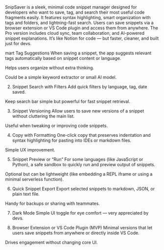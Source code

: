 SnipSaver is a sleek, minimal code snippet manager designed for developers who want to save, tag, and search their most useful code fragments easily. It features syntax highlighting, smart organization with tags and folders, and lightning-fast search. Users can save snippets via a browser extension or VS Code plugin and access them from anywhere. The Pro version includes cloud sync, team collaboration, and AI-powered snippet explanations. It’s like Notion for code — but faster, cleaner, and built just for devs.

mart Tag Suggestions
When saving a snippet, the app suggests relevant tags automatically based on snippet content or language.

Helps users organize without extra thinking.

Could be a simple keyword extractor or small AI model.

2. Snippet Search with Filters
Add quick filters by language, tag, date saved.

Keep search bar simple but powerful for fast snippet retrieval.

3. Snippet Versioning
Allow users to save new versions of a snippet without cluttering the main list.

Useful when tweaking or improving code snippets.

4. Copy with Formatting
One-click copy that preserves indentation and syntax highlighting for pasting into IDEs or markdown files.

Simple UX improvement.

5. Snippet Preview or “Run”
For some languages (like JavaScript or Python), a safe sandbox to quickly run and preview output of snippets.

Optional but can be lightweight (like embedding a REPL iframe or using a minimal serverless function).

6. Quick Snippet Export
Export selected snippets to markdown, JSON, or plain text file.

Handy for backups or sharing with teammates.

7. Dark Mode
Simple UI toggle for eye comfort — very appreciated by devs.

8. Browser Extension or VS Code Plugin (MVP)
Minimal versions that let users save snippets from anywhere or directly inside VS Code.

Drives engagement without changing core UI.




